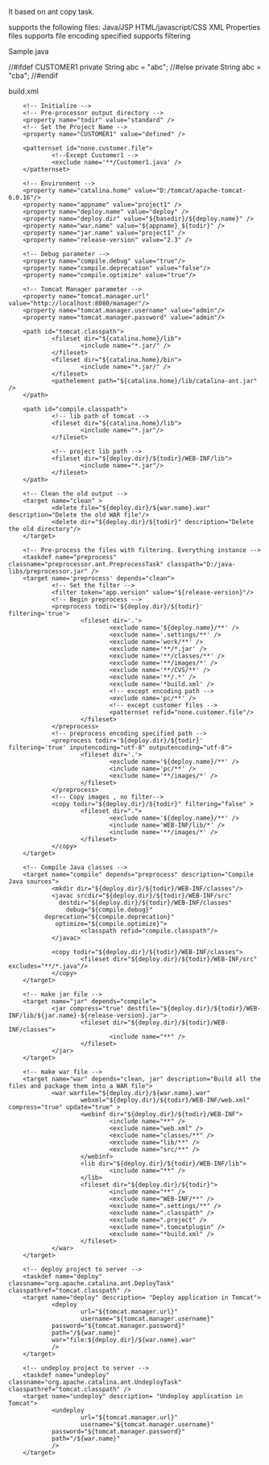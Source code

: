 It based on ant copy task.

supports the following files:
Java/JSP
HTML/javascript/CSS
XML
Properties files
supports file encoding specified
supports filtering


Sample.java

<!--DEFINE START-->
//#ifdef CUSTOMER1
private String abc = "abc";
//#else
private String abc = "cba";
//#endif
<!--DEFINE END-->

build.xml

<project name="sample.project" default="war" basedir=".">

        <!-- Initialize -->
        <!-- Pre-processor output directory -->
        <property name="todir" value="standard" />
        <!-- Set the Project Name -->
        <property name="CUSTOMER1" value="defined" />

        <patternset id="none.customer.file">
                <!--Except Customer1 -->
                <exclude name='**/Customer1.java' />
        </patternset>

        <!-- Environment -->
        <property name="catalina.home" value="D:/tomcat/apache-tomcat-6.0.16"/>
        <property name="appname" value="project1" />
        <property name="deploy.name" value="deploy" />
        <property name="deploy.dir" value="${basedir}/${deploy.name}" />
        <property name="war.name" value="${appname}_${todir}" />
        <property name="jar.name" value="project1" />
        <property name="release-version" value="2.3" />

        <!-- Debug parameter -->
        <property name="compile.debug" value="true"/>
        <property name="compile.deprecation" value="false"/>
        <property name="compile.optimize" value="true"/>

        <!-- Tomcat Manager parameter -->
        <property name="tomcat.manager.url" value="http://localhost:8080/manager"/>
        <property name="tomcat.manager.username" value="admin"/>
        <property name="tomcat.manager.password" value="admin"/>

        <path id="tomcat.classpath">
                <fileset dir="${catalina.home}/lib">
                        <include name="*.jar/" />
                </fileset>
                <fileset dir="${catalina.home}/bin">
                        <include name="*.jar/" />
                </fileset>
                <pathelement path="${catalina.home}/lib/catalina-ant.jar" />
        </path>

        <path id="compile.classpath">
                <!-- lib path of tomcat -->
                <fileset dir="${catalina.home}/lib">
                        <include name="*.jar"/>
                </fileset>

                <!-- project lib path -->
                <fileset dir="${deploy.dir}/${todir}/WEB-INF/lib">
                        <include name="*.jar"/>
                </fileset>
        </path>

        <!-- Clean the old output -->
        <target name="clean" >
                <delete file="${deploy.dir}/${war.name}.war" description="Delete the old WAR file"/>
                <delete dir="${deploy.dir}/${todir}" description="Delete the old directory"/>
        </target>

        <!-- Pre-process the files with filtering. Everything instance -->
        <taskdef name="preprocess" classname="preprocessor.ant.PreprocessTask" classpath="D:/java-libs/preprocessor.jar" />
        <target name='preprocess' depends="clean">
                <!-- Set the filter -->
                <filter token="app.version" value="${release-version}"/>
                <!-- Begin preprocess -->
                <preprocess todir='${deploy.dir}/${todir}' filtering='true'>
                        <fileset dir='.'>
                                <exclude name='${deploy.name}/**' />
                                <exclude name='.settings/**' />
                                <exclude name='work/**' />
                                <exclude name='**/*.jar' />
                                <exclude name='**/classes/**' />
                                <exclude name='**/images/*' />
                                <exclude name='**/CVS/**' />
                                <exclude name='**/.*' />
                                <exclude name='*build.xml' />
                                <!-- except encoding path -->
                                <exclude name='pc/**' />
                                <!-- except customer files -->
                                <patternset refid="none.customer.file"/>
                        </fileset>
                </preprocess>
                <!-- preprocess encoding specified path -->
                <preprocess todir='${deploy.dir}/${todir}' filtering='true' inputencoding="utf-8" outputencoding="utf-8">
                        <fileset dir='.'>
                                <exclude name='${deploy.name}/**' />
                                <include name='pc/**' />
                                <exclude name='**/images/*' />
                        </fileset>
                </preprocess>
                <!-- Copy images , no filter-->
                <copy todir="${deploy.dir}/${todir}" filtering="false" >
                        <fileset dir=".">
                                <exclude name='${deploy.name}/**' />
                                <include name='WEB-INF/lib/*' />
                                <include name='**/images/*' />
                        </fileset>
                </copy>
        </target>

        <!-- Compile Java classes -->
        <target name="compile" depends="preprocess" description="Compile Java sources">
                <mkdir dir="${deploy.dir}/${todir}/WEB-INF/classes"/>
                <javac srcdir="${deploy.dir}/${todir}/WEB-INF/src"
                  destdir="${deploy.dir}/${todir}/WEB-INF/classes"
                    debug="${compile.debug}"
              deprecation="${compile.deprecation}"
                 optimize="${compile.optimize}">
                        <classpath refid="compile.classpath"/>
                </javac>

                <copy todir="${deploy.dir}/${todir}/WEB-INF/classes">
                        <fileset dir="${deploy.dir}/${todir}/WEB-INF/src" excludes="**/*.java"/>
                </copy>
        </target>

        <!-- make jar file -->
        <target name="jar" depends="compile">
                <jar compress="true" destfile="${deploy.dir}/${todir}/WEB-INF/lib/${jar.name}-${release-version}.jar">
                        <fileset dir="${deploy.dir}/${todir}/WEB-INF/classes">
                                <include name="**" />
                        </fileset>
                </jar>
        </target>

        <!-- make war file -->
        <target name="war" depends="clean, jar" description="Build all the files and package them into a WAR file">
                <war warfile="${deploy.dir}/${war.name}.war" 
                        webxml="${deploy.dir}/${todir}/WEB-INF/web.xml" compress="true" update="true" >
                        <webinf dir="${deploy.dir}/${todir}/WEB-INF">
                                <include name="**" />
                                <exclude name="web.xml" />
                                <exclude name="classes/**" />
                                <exclude name="lib/**" />
                                <exclude name="src/**" />
                        </webinf>
                        <lib dir="${deploy.dir}/${todir}/WEB-INF/lib">
                                <include name="**" />
                        </lib>
                        <fileset dir="${deploy.dir}/${todir}">
                                <include name="**" />
                                <exclude name="WEB-INF/**" />
                                <exclude name=".settings/**" />
                                <exclude name=".classpath" />
                                <exclude name=".project" />
                                <exclude name=".tomcatplugin" />
                                <exclude name="*build.xml" />
                        </fileset>
                </war>
        </target>

        <!-- deploy project to server -->
        <taskdef name="deploy" classname="org.apache.catalina.ant.DeployTask" classpathref="tomcat.classpath" />
        <target name="deploy" description= "Deploy application in Tomcat">
                <deploy 
                        url="${tomcat.manager.url}"
                        username="${tomcat.manager.username}"
                password="${tomcat.manager.password}"
                path="/${war.name}"
                war="file:${deploy.dir}/${war.name}.war"
                />
        </target>

        <!-- undeploy project to server -->
        <taskdef name="undeploy" classname="org.apache.catalina.ant.UndeployTask" classpathref="tomcat.classpath" />
        <target name="undeploy" description= "Undeploy application in Tomcat">
                <undeploy 
                        url="${tomcat.manager.url}"
                        username="${tomcat.manager.username}"
                password="${tomcat.manager.password}"
                path="/${war.name}"
                />
        </target>
        
</project>
